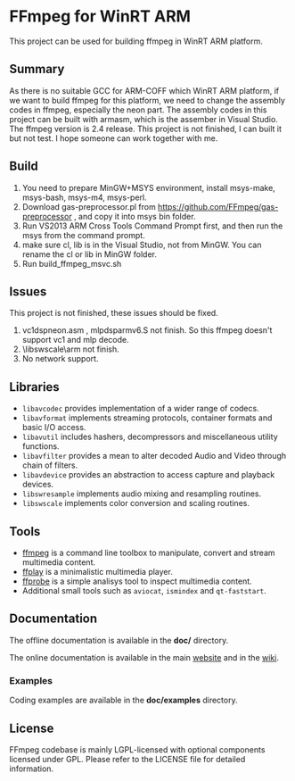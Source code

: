 FFmpeg for WinRT ARM
=============

This project can be used for building ffmpeg in WinRT ARM platform.

## Summary

As there is no suitable GCC for ARM-COFF which WinRT ARM platform, if we want to build ffmpeg for this platform, we need to change the assembly codes in ffmpeg, especially the neon part. The assembly codes in this project can be built with armasm, which is the assember in Visual Studio. 
The ffmpeg version is 2.4 release.
This project is not finished, I can built it but not test. I hope someone can work together with me.

## Build

1. You need to prepare MinGW+MSYS environment, install msys-make, msys-bash, msys-m4, msys-perl. 
2. Download gas-preprocessor.pl from https://github.com/FFmpeg/gas-preprocessor , and copy it into  msys bin folder. 
3. Run VS2013 ARM Cross Tools Command Prompt first, and then run the msys from the command prompt.
4. make sure cl, lib is in the Visual Studio, not from MinGW. You can rename the cl or lib in MinGW folder.
5. Run build_ffmpeg_msvc.sh

## Issues

This project is not finished, these issues should be fixed.
1. vc1dspneon.asm , mlpdsparmv6.S not finish. So this ffmpeg doesn't support vc1 and mlp decode.
2. \libswscale\arm not finish.
3. No network support.

## Libraries

* `libavcodec` provides implementation of a wider range of codecs.
* `libavformat` implements streaming protocols, container formats and basic I/O access.
* `libavutil` includes hashers, decompressors and miscellaneous utility functions.
* `libavfilter` provides a mean to alter decoded Audio and Video through chain of filters.
* `libavdevice` provides an abstraction to access capture and playback devices.
* `libswresample` implements audio mixing and resampling routines.
* `libswscale` implements color conversion and scaling routines.

## Tools

* [ffmpeg](http://ffmpeg.org/ffmpeg.html) is a command line toolbox to
  manipulate, convert and stream multimedia content.
* [ffplay](http://ffmpeg.org/ffplay.html) is a minimalistic multimedia player.
* [ffprobe](http://ffmpeg.org/ffprobe.html) is a simple analisys tool to inspect
  multimedia content.
* Additional small tools such as `aviocat`, `ismindex` and `qt-faststart`.

## Documentation

The offline documentation is available in the **doc/** directory.

The online documentation is available in the main [website](http://ffmpeg.org)
and in the [wiki](http://trac.ffmpeg.org).

### Examples

Coding examples are available in the **doc/examples** directory.

## License

FFmpeg codebase is mainly LGPL-licensed with optional components licensed under
GPL. Please refer to the LICENSE file for detailed information.
